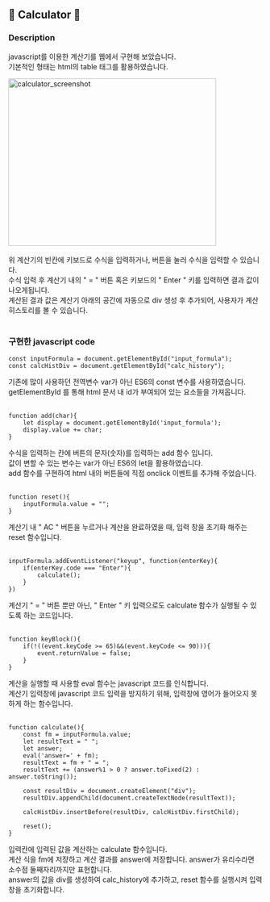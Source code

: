 ## 🧮 Calculator 🧮
### Description

javascript를 이용한 계산기를 웹에서 구현해 보았습니다.<br/>
기본적인 형태는 html의 table 태그를 활용하였습니다.

<img src="https://user-images.githubusercontent.com/60544994/87878558-f4ea1580-ca1f-11ea-9f98-b02167ff96b2.png" width="412px" height="332px" title="calculator_img" alt="calculator_screenshot"></img>
<br/><br/>
위 계산기의 빈칸에 키보드로 수식을 입력하거나, 버튼을 눌러 수식을 입력할 수 있습니다.<br/>
수식 입력 후 계산기 내의 " = " 버튼 혹은 키보드의 " Enter " 키를 입력하면 결과 값이 나오게됩니다.<br/>
계산된 결과 값은 계산기 아래의 공간에 자동으로 div 생성 후 추가되어, 사용자가 계산 히스토리를 볼 수 있습니다.<br/>
<br/>
### 구현한 javascript code
```
const inputFormula = document.getElementById("input_formula");
const calcHistDiv = document.getElementById("calc_history");
```
기존에 많이 사용하던 전역변수 var가 아닌 ES6의 const 변수를 사용하였습니다.<br/>
getElementById 를 통해 html 문서 내 id가 부여되어 있는 요소들을 가져옵니다.
<br/><br/>
```
function add(char){
    let display = document.getElementById('input_formula');
    display.value += char;
}
```
수식을 입력하는 칸에 버튼의 문자(숫자)를 입력하는 add 함수 입니다.<br/>
값이 변할 수 있는 변수는 var가 아닌 ES6의 let을 활용하였습니다.<br/>
add 함수를 구현하여 html 내의 버튼들에 직접 onclick 이벤트를 추가해 주었습니다.
<br/><br/>
```
function reset(){
    inputFormula.value = "";
}
```
계산기 내 " AC " 버튼을 누르거나 계산을 완료하였을 때, 입력 창을 초기화 해주는 reset 함수입니다.
<br/><br/>
```
inputFormula.addEventListener("keyup", function(enterKey){
    if(enterKey.code === "Enter"){
        calculate();
    }
})
```
계산기 " = " 버튼 뿐만 아닌, " Enter " 키 입력으로도 calculate 함수가 실행될 수 있도록 하는 코드입니다.
<br/><br/>
```
function keyBlock(){
    if(!((event.keyCode >= 65)&&(event.keyCode <= 90))){
        event.returnValue = false;
    }
}
```
계산을 실행할 때 사용할 eval 함수는 javascript 코드를 인식합니다.<br/>
계산기 입력창에 javascript 코드 입력을 방지하기 위해, 입력창에 영어가 들어오지 못하게 하는 함수입니다.
<br/><br/>
```
function calculate(){
    const fm = inputFormula.value;
    let resultText = " ";       
    let answer;
    eval('answer=' + fm);
    resultText = fm + " = ";
    resultText += (answer%1 > 0 ? answer.toFixed(2) : answer.toString());    
    
    const resultDiv = document.createElement("div");
    resultDiv.appendChild(document.createTextNode(resultText));
    
    calcHistDiv.insertBefore(resultDiv, calcHistDiv.firstChild);

    reset();
}
```
입력칸에 입력된 값을 계산하는 calculate 함수입니다.<br/>
계산 식을 fm에 저장하고 계산 결과를 answer에 저장합니다. answer가 유리수라면 소수점 둘째자리까지만 표현합니다.<br/>
answer의 값을 div를 생성하여 calc_history에 추가하고, reset 함수를 실행시켜 입력창을 초기화합니다.

